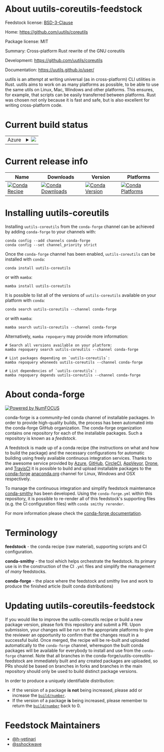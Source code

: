 About uutils-coreutils-feedstock
================================

Feedstock license: [BSD-3-Clause](https://github.com/conda-forge/uutils-coreutils-feedstock/blob/main/LICENSE.txt)

Home: https://github.com/uutils/coreutils

Package license: MIT

Summary: Cross-platform Rust rewrite of the GNU coreutils

Development: https://github.com/uutils/coreutils

Documentation: https://uutils.github.io/user/

uutils is an attempt at writing universal (as in cross-platform) CLI utilities in Rust.
uutils aims to work on as many platforms as possible,
to be able to use the same utils on Linux, Mac, Windows and other platforms.
This ensures, for example, that scripts can be easily transferred between platforms.
Rust was chosen not only because it is fast and safe,
but is also excellent for writing cross-platform code.


Current build status
====================


<table>
    
  <tr>
    <td>Azure</td>
    <td>
      <details>
        <summary>
          <a href="https://dev.azure.com/conda-forge/feedstock-builds/_build/latest?definitionId=18355&branchName=main">
            <img src="https://dev.azure.com/conda-forge/feedstock-builds/_apis/build/status/uutils-coreutils-feedstock?branchName=main">
          </a>
        </summary>
        <table>
          <thead><tr><th>Variant</th><th>Status</th></tr></thead>
          <tbody><tr>
              <td>linux_64</td>
              <td>
                <a href="https://dev.azure.com/conda-forge/feedstock-builds/_build/latest?definitionId=18355&branchName=main">
                  <img src="https://dev.azure.com/conda-forge/feedstock-builds/_apis/build/status/uutils-coreutils-feedstock?branchName=main&jobName=linux&configuration=linux%20linux_64_" alt="variant">
                </a>
              </td>
            </tr><tr>
              <td>osx_64</td>
              <td>
                <a href="https://dev.azure.com/conda-forge/feedstock-builds/_build/latest?definitionId=18355&branchName=main">
                  <img src="https://dev.azure.com/conda-forge/feedstock-builds/_apis/build/status/uutils-coreutils-feedstock?branchName=main&jobName=osx&configuration=osx%20osx_64_" alt="variant">
                </a>
              </td>
            </tr><tr>
              <td>osx_arm64</td>
              <td>
                <a href="https://dev.azure.com/conda-forge/feedstock-builds/_build/latest?definitionId=18355&branchName=main">
                  <img src="https://dev.azure.com/conda-forge/feedstock-builds/_apis/build/status/uutils-coreutils-feedstock?branchName=main&jobName=osx&configuration=osx%20osx_arm64_" alt="variant">
                </a>
              </td>
            </tr><tr>
              <td>win_64</td>
              <td>
                <a href="https://dev.azure.com/conda-forge/feedstock-builds/_build/latest?definitionId=18355&branchName=main">
                  <img src="https://dev.azure.com/conda-forge/feedstock-builds/_apis/build/status/uutils-coreutils-feedstock?branchName=main&jobName=win&configuration=win%20win_64_" alt="variant">
                </a>
              </td>
            </tr>
          </tbody>
        </table>
      </details>
    </td>
  </tr>
</table>

Current release info
====================

| Name | Downloads | Version | Platforms |
| --- | --- | --- | --- |
| [![Conda Recipe](https://img.shields.io/badge/recipe-uutils--coreutils-green.svg)](https://anaconda.org/conda-forge/uutils-coreutils) | [![Conda Downloads](https://img.shields.io/conda/dn/conda-forge/uutils-coreutils.svg)](https://anaconda.org/conda-forge/uutils-coreutils) | [![Conda Version](https://img.shields.io/conda/vn/conda-forge/uutils-coreutils.svg)](https://anaconda.org/conda-forge/uutils-coreutils) | [![Conda Platforms](https://img.shields.io/conda/pn/conda-forge/uutils-coreutils.svg)](https://anaconda.org/conda-forge/uutils-coreutils) |

Installing uutils-coreutils
===========================

Installing `uutils-coreutils` from the `conda-forge` channel can be achieved by adding `conda-forge` to your channels with:

```
conda config --add channels conda-forge
conda config --set channel_priority strict
```

Once the `conda-forge` channel has been enabled, `uutils-coreutils` can be installed with `conda`:

```
conda install uutils-coreutils
```

or with `mamba`:

```
mamba install uutils-coreutils
```

It is possible to list all of the versions of `uutils-coreutils` available on your platform with `conda`:

```
conda search uutils-coreutils --channel conda-forge
```

or with `mamba`:

```
mamba search uutils-coreutils --channel conda-forge
```

Alternatively, `mamba repoquery` may provide more information:

```
# Search all versions available on your platform:
mamba repoquery search uutils-coreutils --channel conda-forge

# List packages depending on `uutils-coreutils`:
mamba repoquery whoneeds uutils-coreutils --channel conda-forge

# List dependencies of `uutils-coreutils`:
mamba repoquery depends uutils-coreutils --channel conda-forge
```


About conda-forge
=================

[![Powered by
NumFOCUS](https://img.shields.io/badge/powered%20by-NumFOCUS-orange.svg?style=flat&colorA=E1523D&colorB=007D8A)](https://numfocus.org)

conda-forge is a community-led conda channel of installable packages.
In order to provide high-quality builds, the process has been automated into the
conda-forge GitHub organization. The conda-forge organization contains one repository
for each of the installable packages. Such a repository is known as a *feedstock*.

A feedstock is made up of a conda recipe (the instructions on what and how to build
the package) and the necessary configurations for automatic building using freely
available continuous integration services. Thanks to the awesome service provided by
[Azure](https://azure.microsoft.com/en-us/services/devops/), [GitHub](https://github.com/),
[CircleCI](https://circleci.com/), [AppVeyor](https://www.appveyor.com/),
[Drone](https://cloud.drone.io/welcome), and [TravisCI](https://travis-ci.com/)
it is possible to build and upload installable packages to the
[conda-forge](https://anaconda.org/conda-forge) [anaconda.org](https://anaconda.org/)
channel for Linux, Windows and OSX respectively.

To manage the continuous integration and simplify feedstock maintenance
[conda-smithy](https://github.com/conda-forge/conda-smithy) has been developed.
Using the ``conda-forge.yml`` within this repository, it is possible to re-render all of
this feedstock's supporting files (e.g. the CI configuration files) with ``conda smithy rerender``.

For more information please check the [conda-forge documentation](https://conda-forge.org/docs/).

Terminology
===========

**feedstock** - the conda recipe (raw material), supporting scripts and CI configuration.

**conda-smithy** - the tool which helps orchestrate the feedstock.
                   Its primary use is in the construction of the CI ``.yml`` files
                   and simplify the management of *many* feedstocks.

**conda-forge** - the place where the feedstock and smithy live and work to
                  produce the finished article (built conda distributions)


Updating uutils-coreutils-feedstock
===================================

If you would like to improve the uutils-coreutils recipe or build a new
package version, please fork this repository and submit a PR. Upon submission,
your changes will be run on the appropriate platforms to give the reviewer an
opportunity to confirm that the changes result in a successful build. Once
merged, the recipe will be re-built and uploaded automatically to the
`conda-forge` channel, whereupon the built conda packages will be available for
everybody to install and use from the `conda-forge` channel.
Note that all branches in the conda-forge/uutils-coreutils-feedstock are
immediately built and any created packages are uploaded, so PRs should be based
on branches in forks and branches in the main repository should only be used to
build distinct package versions.

In order to produce a uniquely identifiable distribution:
 * If the version of a package **is not** being increased, please add or increase
   the [``build/number``](https://docs.conda.io/projects/conda-build/en/latest/resources/define-metadata.html#build-number-and-string).
 * If the version of a package **is** being increased, please remember to return
   the [``build/number``](https://docs.conda.io/projects/conda-build/en/latest/resources/define-metadata.html#build-number-and-string)
   back to 0.

Feedstock Maintainers
=====================

* [@h-vetinari](https://github.com/h-vetinari/)
* [@sshockwave](https://github.com/sshockwave/)

